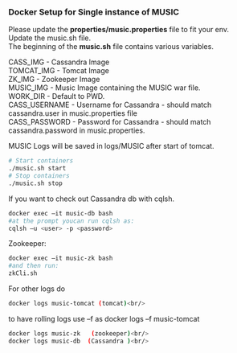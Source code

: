 ### Docker Setup for Single instance of MUSIC

<p>Please update the <b>properties/music.properties</b> file to fit your env.<br/>
Update the music.sh file.<br/>
The beginning of the <b>music.sh</b> file contains various variables.<br/></p>

CASS_IMG - Cassandra Image<br/>
TOMCAT_IMG - Tomcat Image<br/>
ZK_IMG - Zookeeper Image<br/>
MUSIC_IMG - Music Image containing the MUSIC war file.<br/>
WORK_DIR -  Default to PWD.<br/>
CASS_USERNAME - Username for Cassandra - should match cassandra.user in music.properties 
file<br/>
CASS_PASSWORD - Password for Cassandra - should match cassandra.password in music.properties.<br/>

MUSIC Logs will be saved in logs/MUSIC after start of tomcat.<br/> 

```bash
# Start containers
./music.sh start
# Stop containers
./music.sh stop
```

If you want to check out Cassandra db with cqlsh.
```bash
docker exec –it music-db bash
#at the prompt youcan run cqlsh as:
cqlsh –u <user> -p <password>
```

Zookeeper:

```bash
docker exec –it music-zk bash
#and then run:
zkCli.sh
```

For other logs do <br/>
```bash
docker logs music-tomcat (tomcat)<br/> 
```
to have rolling logs use –f as docker logs –f music-tomcat<br/>
```bash
docker logs music-zk   (zookeeper)<br/>
docker logs music-db  (Cassandra )<br/> 
```